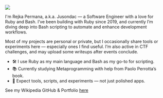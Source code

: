 ![](https://user-images.githubusercontent.com/30251013/163549072-3b507467-0549-43b4-91ac-5c4352b2c30e.png) 

I'm Rejka Permana, a.k.a. Jusondac — a Software Engineer with a love for Ruby and Bash. I’ve been building with Ruby since 2019, and currently I’m diving deep into Bash scripting to automate and enhance development workflows.

Most of my projects are personal or private, but I occasionally share tools or experiments here — especially ones I find useful. I’m also active in CTF challenges, and may upload some writeups after events conclude.

- 🛠 I use Ruby as my main language and Bash as my go-to for scripting.
- 📚 Currently studying Metaprogramming with help from Paolo Perrotta’s book.
- 🔧 Expect tools, scripts, and experiments — not just polished apps.

See my Wikipedia GitHub & Portfolio [here](https://github.com/jusondac/jusondac/wiki)

